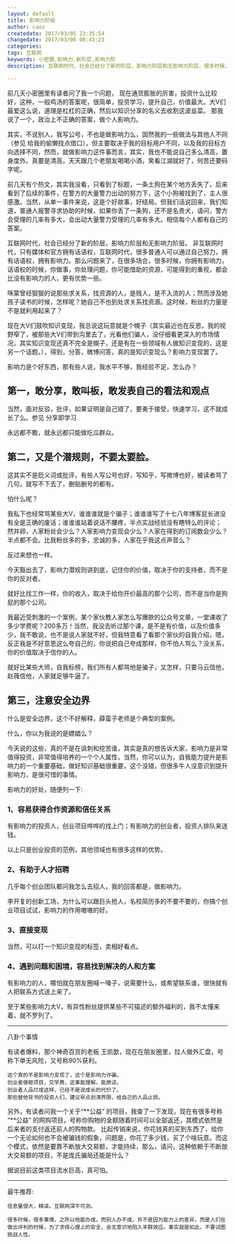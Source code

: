 ```yaml
---
layout: default
title: 影响力阶级
author: caoz
createdate: 2017/03/05 23:35:54
changedate: 2017/03/06 00:43:23
categories:
tags: 互联网
keywords: 小密圈,影响力,新阶层,影响力阶
description: 互联网时代，社会已经分了新的阶层，影响力阶层和无影响力阶层。很多时候，你拥有影响力，话语权的时候，你做事，你可能借助的资源，都会比没有影响力的人，更有优势一些。

---
```


前几天小密圈里有读者问了我一个问题， 现在通货膨胀的厉害，投资什么比较好，这种，一般鸡汤的答案呢，很简单，投资学习，提升自己，价值最大。大V们最爱这么说，道理是杠杠的正确，然后以知识分享的名义去收割这波韭菜。 那我说了一个，政治上不正确的答案，做个人影响力。

其实，不说别人，我写公号，不也是做影响力么，固然我的一些做法与其他人不同（参见 给我的偷懒找点借口），但主要取决于我的目标用户不同，以及我的目标方向选择不同，然而，就做影响力这件事而言，其实，我也不能说自己多么清高，置身度外。真要是清高，天天跟几个老朋友喝喝小酒，笑看江湖就好了，何苦还要码字呢。

前几天有个热文，其实我没看，只看到了标题，一条土狗在某个地方丢失了，后来看到了后续的事件，在警方的大量警力出动的努力下，这个小狗被找到了，主人很感激。当然，从单一事件来说，这是个好故事，好结局。但我们话说回来，我们知道，普通人报警寻求协助的时候，如果你丢了一条狗，还不是名贵犬，请问，警方会受理的几率有多大，会出动大量警力受理的几率有多大。相信每个人都有自己的答案。

互联网时代，社会已经分了新的阶层，影响力阶层和无影响力阶层。
非互联网时代，只有媒体和官方拥有话语权，互联网时代，很多普通人可以通过自己努力，拥有话语权，拥有影响力。那么问题来了，在很多场合，很多时候，你拥有影响力，话语权的时候，你做事，你处理问题，你可能借助的资源，可能得到的重视，都会比没有影响力的人，更有优势一些。

咪蒙曾经狠狠的说那些求关系，找资源的人，是贱人，是不入流的人；然而涉及她孩子读书的时候，怎样呢？她自己不也到处求关系找资源。这时候，粉丝的力量是不是就利用起来了？

现在大V们鼓吹知识变现，我总说这玩意就是个幌子（其实最近也在反思，我的视野窄了，被那些大V们带到沟里去了，光看他们骗人，没仔细看更深入的市场情况，其实知识变现还真不完全是幌子，还是有在一些领域有人做知识变现的，这是另一个话题。），得到，分答，微博问答，真的是知识变现么？影响力变现罢了。

影响力是个好东西，那有些人说，我水平不够，我经验不足，怎么办？

## 第一，敢分享，敢叫板，敢发表自己的看法和观点

当然，面对反驳，批评，如果证明是自己错了，要勇于接受，快速学习，这不就成长了么。参见  分享即学习

永远都不敢，就永远都只能做吃瓜群众。

## 第二，又是个潜规则，不要太要脸。

这其实不是贬义词或批评，有些人写公号也好，写知乎，写微博也好，被读者骂了几句，就写不下去了，删贴删号的都有。

怕什么呢？

我私下也经常骂某些大V，谁谁谁就是个骗子；谁谁谁写了十七八年博客屁长进没有全是正确的废话；谁谁谁站着说话不腰疼，半点实战经验没有瞎特么的评论； 然并卵，人家粉丝会少么？人家影响力变现会少么？人家在得到的订阅数会少么？半点都不会。比我粉丝多的多，忠诚的多，人家在乎我这点声音么？

反过来想也一样。

今天豁出去了，影响力潜规则讲到底，记住你的价值，取决于你的支持者，而不是你的反对者。

就好比找工作一样，你的收入，取决于给你开价最高的那个公司，而不是当你是狗屁的那个公司。

我最近受刺激的一个案例，某个家伙教人家怎么写爆款的公众号文章，一堂课收了多少学费呢？200多万！当然，我没去听过那个课，是不是有价值，以及价值多少，我不敢说，也不是说人家就不好，但我特意看了看那个家伙的自我介绍，嗯，反正我是不好意思这么夸自己的，你说把自己夸成那样，你不怕人骂么？没关系，你的价值取决于信你的人。

就好比某些大师，自我标榜，我们所有人都骂他是骗子，又怎样，只要马云信他，赵薇信他，人家就足够牛逼了。

## 第三，注意安全边界

什么是安全边界，这个不好解释，薛蛮子老师是个典型的案例。

什么，你以为我说的是嫖娼么？

今天说的这些，真的不是在讽刺和挖苦谁，其实是真的想告诉大家，影响力是非常值得投资，非常值得培养的一个个人属性，当然，你可以认为，自我能力提升是影响力的一个重要基础，做好知识基础很重要，这个没错，但很多牛人没意识到提升影响力，是很可惜的事情。

影响力的好处，随便列一下:

### 1、容易获得合作资源和信任关系

有影响力的投资人，创业项目哗哗的找上门；有影响力的创业者，投资人排队来送钱。

以上只是创业投资的范例，其他领域也有很多这样的优势。

### 2、有助于人才招聘

几乎每个创业团队都问我怎么去招人，我的回答都是，做影响力。

李开复的创新工场，为什么可以跟巨头抢人，名校简历多的不要不要的，你搞个创业项目试试，影响力的作用嗷嗷的好。

### 3、直接变现

当然，可以打一个知识变现的标签，卖相好看点。

### 4、遇到问题和困境，容易找到解决的人和方案

有影响力的人，哪怕就在朋友圈喊一嗓子，说需要什么，或希望联系谁，很快就有人把联系方式送上来了。

至于某些影响力大V，有异性粉丝提供某些不可描述的额外福利的，我不太懂来着，就不罗列了。

----

八卦个事情

有读者爆料，那个神奇百货的老板 王凯歆，现在在朋友圈里，拉人做外汇盘，号称下单无风险，又号称90%获利。

	这个真的不是影响力变现了，这个是影响力诈骗。
	创业者做砸项目，交学费，这事能理解，能原谅。
	创业者人品烂成这样，已经不是说成长的代价了。	
	那些替他背书的投资人们，建议早点划清界限，给自己的人品止损。

另外，有读者问我一个关于“**公益” 的项目，我查了一下发现，现在有很多号称 “**公益” 的网购项目，号称你购物的金额随着时间可以全部返还，其模式依然是后来者的支付返还前人的购物款。 比起传销来说，你花钱真的买到东西了，给你一个无论如何也不会被骗钱的假象，问题是，你花了多少钱，买了个啥玩意。而这个模式，依然是要靠不断放大交易额，才能持续，那么，请问，这种依赖于不断放大交易额的项目，不是庞氏骗局还能是什么？

据说目前这类项目流水巨高，真可怕。

----

最牛推荐:

	信息量很大，精读。互联网深不可测。

	很多时候，很多事情，之所以他能办成，而别人办不成，并不是因为能力上的差异，而是人们在做出评判的时候，为了求得心理上的安全，会无意识地陷入羊群效应。事实就是如此，不要试图挑战人性。

